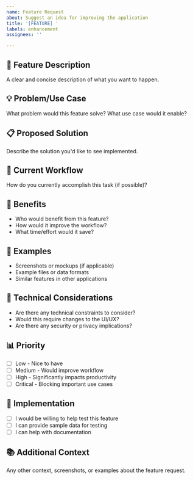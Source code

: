 ```yaml
---
name: Feature Request
about: Suggest an idea for improving the application
title: '[FEATURE] '
labels: enhancement
assignees: ''

---
```


## 🚀 Feature Description
A clear and concise description of what you want to happen.

## 💡 Problem/Use Case
What problem would this feature solve? What use case would it enable?

## 📋 Proposed Solution
Describe the solution you'd like to see implemented.

## 🔄 Current Workflow
How do you currently accomplish this task (if possible)?

## 🎯 Benefits
- Who would benefit from this feature?
- How would it improve the workflow?
- What time/effort would it save?

## 📱 Examples
- Screenshots or mockups (if applicable)
- Example files or data formats
- Similar features in other applications

## 🔧 Technical Considerations
- Are there any technical constraints to consider?
- Would this require changes to the UI/UX?
- Are there any security or privacy implications?

## 📊 Priority
- [ ] Low - Nice to have
- [ ] Medium - Would improve workflow
- [ ] High - Significantly impacts productivity
- [ ] Critical - Blocking important use cases

## 🤝 Implementation
- [ ] I would be willing to help test this feature
- [ ] I can provide sample data for testing
- [ ] I can help with documentation

## 📚 Additional Context
Any other context, screenshots, or examples about the feature request. 